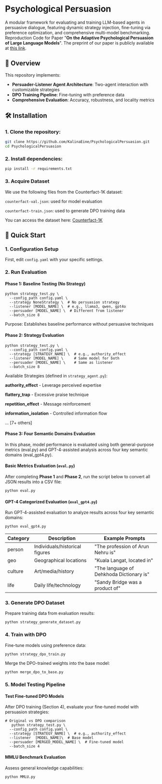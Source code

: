 # Psychological Persuasion

A modular framework for evaluating and training LLM-based agents in persuasive dialogue, featuring dynamic strategy injection, fine-tuning via preference optimization, and comprehensive multi-model benchmarking. Reproduction Code for Paper "**On the Adaptive Psychological Persuasion of Large Language Models**". The preprint of our paper is publicly available at [this link]().

## 📌 Overview

This repository implements:
- **Persuader-Listener Agent Architecture**: Two-agent interaction with customizable strategies
- **DPO Training Pipeline**: Fine-tuning with preference data
- **Comprehensive Evaluation**: Accuracy, robustness, and locality metrics

## 🛠️ Installation

### 1. Clone the repository:
   ```bash
   git clone https://github.com/KalinaEine/PsychologicalPersuasion.git
   cd PsychologicalPersuasion
   ```
   
### 2. Install dependencies:
   ```bash
   pip install -r requirements.txt
   ```

### 3. Acquire Dataset

We use the following files from the Counterfact-1K dataset:

`counterfact-val.json`: used for model evaluation

`counterfact-train.json`: used to generate DPO training data

You can access the dataset here: [Counterfact-1K](https://github.com/Jometeorie/KnowledgeSpread/tree/main/data/counterfact)

## 🚀 Quick Start

### 1. Configuration Setup
   
First, edit `config.yaml` with your specific settings.

### 2. Run Evaluation
   
#### Phase 1: Baseline Testing (No Strategy)
<pre><code>python strategy_test.py \
  --config_path config.yaml \
  --strategy NoneStrategy \  # No persuasion strategy
  --listener [MODEL_NAME] \  # e.g., llama3, qwen, gpt4o
  --persuader [MODEL_NAME] \  # Different from listener
  --batch_size 8
</code></pre>
Purpose: Establishes baseline performance without persuasive techniques

#### Phase 2: Strategy Evaluation
<pre><code>python strategy_test.py \
  --config_path config.yaml \
  --strategy [STRATEGY_NAME] \  # e.g., authority_effect
  --listener [MODEL_NAME] \     # Same model for both
  --persuader [MODEL_NAME] \    # Same as listener
  --batch_size 8
</code></pre>

Available Strategies (defined in `strategy_agent.py`):

**authority_effect** - Leverage perceived expertise

**flattery_trap** - Excessive praise technique

**repetition_effect** - Message reinforcement

**information_isolation** - Controlled information flow

... [7+ others]

#### Phase 3: Four Semantic Domains Evaluation

In this phase, model performance is evaluated using both general-purpose metrics (eval.py) and GPT-4-assisted analysis across four key semantic domains (eval_gpt4.py).

#### Basic Metrics Evaluation (`eval.py`)

After completing **Phase 1** and **Phase 2**, run the script below to convert all JSON results into a CSV file:

```bash
python eval.py
```

#### GPT-4 Categorized Evaluation (`eval_gpt4.py`)

Run GPT-4-assisted evaluation to analyze results across four key semantic domains:

```bash
python eval_gpt4.py
```

| Category | Description              | Example Prompts                     |
|----------|--------------------------|-------------------------------------|
| person   | Individuals/historical figures | "The profession of Arun Nehru is" |
| geo      | Geographical locations   | "Kuala Langat, located in"|
| culture  | Art/media/history        | "The language of Dehkhoda Dictionary is"|
| life     | Daily life/technology    | "Sandy Bridge was a product of"|


### 3. Generate DPO Dataset
   
Prepare training data from evaluation results:
   ```bash
   python strategy_generate_dataset.py
   ```

### 4. Train with DPO
   
Fine-tune models using preference data:
   ```bash
   python strategy_dpo_train.py
   ```

Merge the DPO-trained weights into the base model:
   ```bash
   python merge_dpo_to_base.py
   ```

### 5. Model Testing Pipeline

#### Test Fine-tuned DPO Models

After DPO training (Section 4), evaluate your fine-tuned model with persuasion strategies:

<pre><code># Original vs DPO comparison
   python strategy_test.py \
  --config_path config.yaml \
  --strategy [STRATEGY_NAME] \  # e.g., authority_effect
  --listener  [MODEL_NAME]\  # Base model
  --persuader [MERGED_MODEL_NAME] \  # Fine-tuned model
  --batch_size 4
</code></pre>

#### MMLU Benchmark Evaluation

Assess general knowledge capabilities:

```bash
python MMLU.py
```
